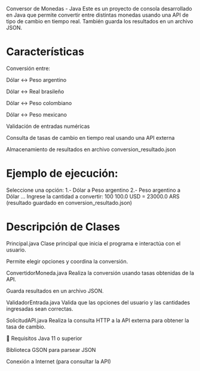 Conversor de Monedas - Java
Este es un proyecto de consola desarrollado en Java que permite convertir entre distintas monedas usando una API de tipo de cambio en tiempo real. También guarda los resultados en un archivo JSON.

# Características
Conversión entre:

Dólar ↔ Peso argentino

Dólar ↔ Real brasileño

Dólar ↔ Peso colombiano

Dólar ↔ Peso mexicano

Validación de entradas numéricas

Consulta de tasas de cambio en tiempo real usando una API externa

Almacenamiento de resultados en archivo conversion_resultado.json


# Ejemplo de ejecución:
Seleccione una opción:
1.- Dólar a Peso argentino
2.- Peso argentino a Dólar
...
Ingrese la cantidad a convertir: 100
100.0 USD = 23000.0 ARS (resultado guardado en conversion_resultado.json)

# Descripción de Clases
Principal.java
Clase principal que inicia el programa e interactúa con el usuario.

Permite elegir opciones y coordina la conversión.

ConvertidorMoneda.java
Realiza la conversión usando tasas obtenidas de la API.

Guarda resultados en un archivo JSON.

ValidadorEntrada.java
Valida que las opciones del usuario y las cantidades ingresadas sean correctas.

SolicitudAPI.java
Realiza la consulta HTTP a la API externa para obtener la tasa de cambio.

🔧 Requisitos
Java 11 o superior

Biblioteca GSON para parsear JSON

Conexión a Internet (para consultar la API)
